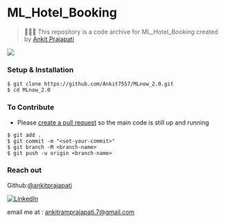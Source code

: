 # ML_Hotel_Booking

> 👩🏻‍💻  This repository is a code archive for ML_Hotel_Booking created by [Ankit Prajapati](https://github.com/Ankit7557)


![](https://img.shields.io/badge/Python-v3.9-informational?style=flat&logo=<LOGO_NAME>&logoColor=white&color=2bbc8a)





### Setup & Installation

```
$ git clone https://github.com/Ankit7557/MLnow_2.0.git
$ cd MLnow_2.0
```

### To Contribute

- Please [create a pull request](https://github.com/Ankit7557/MLnow_2.0/pulls) so the main code is still up and running

```
$ git add .
$ git commit -m "<set-your-commit>"
$ git branch -M <branch-name>
$ git push -u origin <branch-name>
```
### Reach out

Github:[@ankitprajapati](https://github.com/Ankit7557)

[![LinkedIn][2.2]][2]


[2.2]: https://user-images.githubusercontent.com/26264600/88994287-99226500-d31a-11ea-9a80-a91afd654777.png


[2]: https://www.linkedin.com/in/ankit-prajapati-899a66184/

email me at : ankitramprajapati.7@gmail.com
